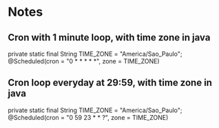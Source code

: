 # Notes



## Cron with 1 minute loop, with time zone in java  
private static final String TIME_ZONE = "America/Sao_Paulo";  
@Scheduled(cron = "0 * * * * *", zone = TIME_ZONE)  


## Cron loop everyday at 29:59, with time zone in java  
private static final String TIME_ZONE = "America/Sao_Paulo";  
@Scheduled(cron = "0 59 23 * * ?", zone = TIME_ZONE)


